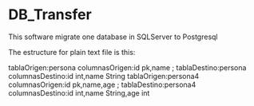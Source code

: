 # DB_Transfer
This software migrate one database in SQLServer to Postgresql

The estructure for plain text file is this:


tablaOrigen:persona columnasOrigen:id pk,name ; tablaDestino:persona columnasDestino:id int,name String
tablaOrigen:persona4 columnasOrigen:id pk,name,age ; tablaDestino:persona4 columnasDestino:id int,name String,age int
